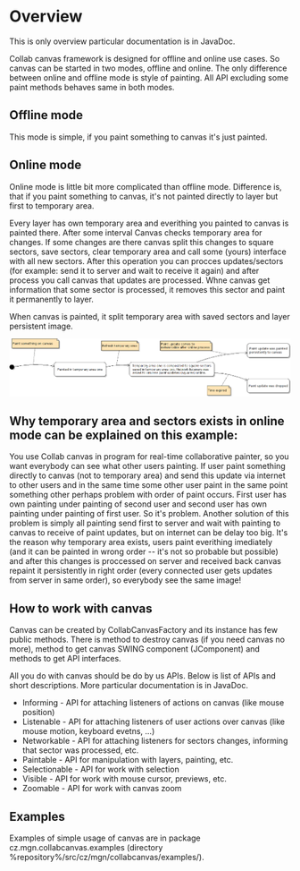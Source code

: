 Overview
========

This is only overview particular documentation is in JavaDoc.

Collab canvas framework is designed for offline and online use cases. So canvas can be started in two modes, offline and online. The only difference between online and offline mode is style of painting. All API excluding some paint methods behaves same in both modes. 

Offline mode
-----------

This mode is simple, if you paint something to canvas it's just painted.

Online mode
-----------

Online mode is little bit more complicated than offline mode. Difference is, that if you paint something to canvas, it's not painted directly to layer but first to temporary area.

Every layer has own temporary area and everithing you painted to canvas is painted there. After some interval Canvas checks temporary area for changes. If some changes are there canvas split this changes to square sectors, save sectors, clear temporary area and call some (yours) interface with all new sectors. After this operation you can procces updates/sectors (for example: send it to server and wait to receive it again) and after process you call canvas that updates are processed. Whne canvas get information that some sector is processed, it removes this sector and paint it permanently to layer.

When canvas is painted, it split temporary area with saved sectors and layer persistent image.

![painting state diagram](painting_state_diagram.png)

Why temporary area and sectors exists in online mode can be explained on this example:
--------------------------------------------------------------------------------------

You use Collab canvas in program for real-time collaborative painter, so you want everybody can see what other users painting. If user paint something directly to canvas (not to temporary area) and send this update via internet to other users and in the same time some other user paint in the same point something other perhaps problem with order of paint occurs. First user has own painting under painting of second user and second user has own painting under painting of first user. So it's problem. Another solution of this problem is simply all painting send first to server and wait with painting to canvas to receive of paint updates, but on internet can be delay too big. It's the reason why temporary area exists, users paint everithing imediately (and it can be painted in wrong order -- it's not so probable but possible) and after this changes is proccessed on server and received back canvas repaint it persistently in right order (every connected user gets updates from server in same order), so everybody see the same image!

How to work with canvas
-----------------------

Canvas can be created by CollabCanvasFactory and its instance has few public methods. There is method to destroy canvas (if you need canvas no more), method to get canvas SWING component (JComponent) and methods to get API interfaces.

All you do with canvas should be do by us APIs. Below is list of APIs and short descriptions. More particular documentation is in JavaDoc.

* Informing - API for attaching listeners of actions on canvas (like mouse position)
* Listenable - API for attaching listeners of user actions over canvas (like mouse motion, keyboard evetns, ...)
* Networkable - API for attaching listeners for sectors changes, informing that sector was processed, etc.
* Paintable - API for manipulation with layers, painting, etc.
* Selectionable - API for work with selection
* Visible - API for work with mouse cursor, previews, etc.
* Zoomable - API for work with canvas zoom

Examples
--------

Examples of simple usage of canvas are in package cz.mgn.collabcanvas.examples (directory %repository%/src/cz/mgn/collabcanvas/examples/).
